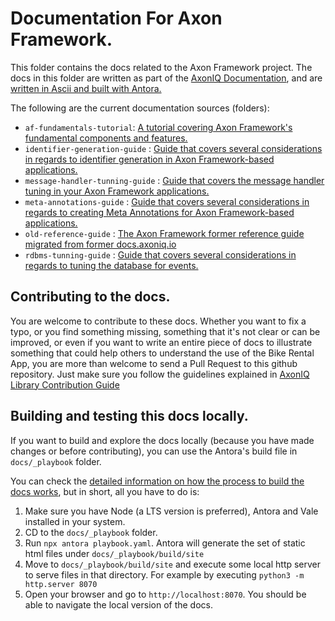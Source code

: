 # Documentation For Axon Framework.

This folder contains the docs related to the Axon Framework project. The docs in this folder are written as part of the [AxonIQ Documentation](https://docs.axoniq.io), and are [written in Ascii and built with Antora.](https://docs.axoniq.io/contribution_guide/overview/platform.html)

The following are the current documentation sources (folders):

- `af-fundamentals-tutorial`: [A tutorial covering Axon Framework's fundamental components and features.](https://docs.axoniq.io/axon_framework_fundamentals/index.html)
- `identifier-generation-guide` : [Guide that covers several considerations in regards to identifier generation in Axon Framework-based applications.](https://docs.axoniq.io/identifier-generation-guide/index.html)
- `message-handler-tunning-guide` : [Guide that covers the message handler tuning in your Axon Framework applications.](https://docs.axoniq.io/message-handler-tuning-guide/index.html)
- `meta-annotations-guide` : [Guide that covers several considerations in regards to creating Meta Annotations for Axon Framework-based applications.]()
- `old-reference-guide` : [The Axon Framework former reference guide migrated from former docs.axoniq.io](https://docs.axoniq.io/axon-framework-reference/introduction.html)
- `rdbms-tunning-guide` : [Guide that covers several considerations in regards to tuning the database for events.](https://docs.axoniq.io/rdbms-tuning-guide/index.html)


## Contributing to the docs.

You are welcome to contribute to these docs. Whether you want to fix a typo, or you find something missing, something that it's not clear or can be improved, or even if you want to write an entire piece of docs to illustrate something that could help others to understand the use of the Bike Rental App, you are more than welcome to send a Pull Request to this github repository. Just make sure you follow the guidelines explained in [AxonIQ Library Contribution Guide](https://docs.axoniq.io/contribution_guide/index.html)

## Building and testing this docs locally.

If you want to build and explore the docs locally (because you have made changes or before contributing), you can use the Antora's build file in `docs/_playbook` folder.

You can check the [detailed information on how the process to build the docs works](https://docs.axoniq.io/contribution_guide/overview/build.html), but in short, all you have to do is: 

1. Make sure you have Node (a LTS version is preferred), Antora and Vale installed in your system.
2. CD to the `docs/_playbook` folder.
3. Run `npx antora playbook.yaml`. Antora will generate the set of static html files under `docs/_playbook/build/site`
4. Move to `docs/_playbook/build/site` and execute some local http server to serve files in that directory. For example by executing `python3 -m http.server 8070`
5. Open your browser and go to `http://localhost:8070`. You should be able to navigate the local version of the docs.

